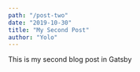 ```yaml
---
path: "/post-two"
date: "2019-10-30"
title: "My Second Post"
author: "Yolo"
---
```


This is my second blog post in Gatsby